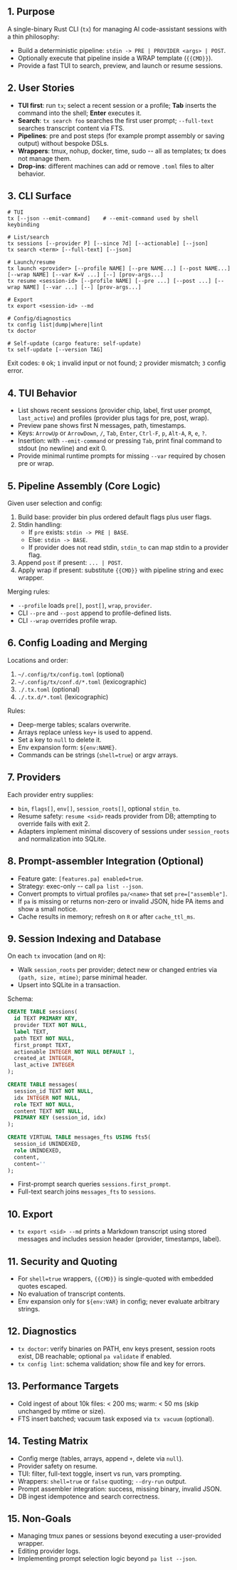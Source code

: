 ## 1. Purpose

A single-binary Rust CLI (`tx`) for managing AI code-assistant sessions with a thin philosophy:

* Build a deterministic pipeline: `stdin -> PRE | PROVIDER <args> | POST`.
* Optionally execute that pipeline inside a WRAP template (`{{CMD}}`).
* Provide a fast TUI to search, preview, and launch or resume sessions.

## 2. User Stories

* **TUI first**: run `tx`; select a recent session or a profile; **Tab** inserts the command into the shell; **Enter** executes it.
* **Search**: `tx search foo` searches the first user prompt; `--full-text` searches transcript content via FTS.
* **Pipelines**: pre and post steps (for example prompt assembly or saving output) without bespoke DSLs.
* **Wrappers**: tmux, nohup, docker, time, sudo -- all as templates; tx does not manage them.
* **Drop-ins**: different machines can add or remove `.toml` files to alter behavior.

## 3. CLI Surface

```
# TUI
tx [--json --emit-command]    # --emit-command used by shell keybinding

# List/search
tx sessions [--provider P] [--since 7d] [--actionable] [--json]
tx search <term> [--full-text] [--json]

# Launch/resume
tx launch <provider> [--profile NAME] [--pre NAME...] [--post NAME...] [--wrap NAME] [--var K=V ...] [--] [prov-args...]
tx resume <session-id> [--profile NAME] [--pre ...] [--post ...] [--wrap NAME] [--var ...] [--] [prov-args...]

# Export
tx export <session-id> --md

# Config/diagnostics
tx config list|dump|where|lint
tx doctor

# Self-update (cargo feature: self-update)
tx self-update [--version TAG]
```

Exit codes: `0` ok; `1` invalid input or not found; `2` provider mismatch; `3` config error.

## 4. TUI Behavior

* List shows recent sessions (provider chip, label, first user prompt, `last_active`) and profiles (provider plus tags for pre, post, wrap).
* Preview pane shows first N messages, path, timestamps.
* Keys: `ArrowUp` or `ArrowDown`, `/`, `Tab`, `Enter`, `Ctrl-F`, `p`, `Alt-A`, `R`, `e`, `?`.
* Insertion: with `--emit-command` or pressing `Tab`, print final command to stdout (no newline) and exit 0.
* Provide minimal runtime prompts for missing `--var` required by chosen pre or wrap.

## 5. Pipeline Assembly (Core Logic)

Given user selection and config:

1. Build base: provider bin plus ordered default flags plus user flags.
2. Stdin handling:
   * If `pre` exists: `stdin -> PRE | BASE`.
   * Else: `stdin -> BASE`.
   * If provider does not read stdin, `stdin_to` can map stdin to a provider flag.
3. Append `post` if present: `... | POST`.
4. Apply wrap if present: substitute `{{CMD}}` with pipeline string and exec wrapper.

Merging rules:

* `--profile` loads `pre[]`, `post[]`, `wrap`, `provider`.
* CLI `--pre` and `--post` append to profile-defined lists.
* CLI `--wrap` overrides profile wrap.

## 6. Config Loading and Merging

Locations and order:

1. `~/.config/tx/config.toml` (optional)
2. `~/.config/tx/conf.d/*.toml` (lexicographic)
3. `./.tx.toml` (optional)
4. `./.tx.d/*.toml` (lexicographic)

Rules:

* Deep-merge tables; scalars overwrite.
* Arrays replace unless `key+` is used to append.
* Set a key to `null` to delete it.
* Env expansion form: `${env:NAME}`.
* Commands can be strings (`shell=true`) or argv arrays.

## 7. Providers

Each provider entry supplies:

* `bin`, `flags[]`, `env[]`, `session_roots[]`, optional `stdin_to`.
* Resume safety: `resume <sid>` reads provider from DB; attempting to override fails with exit 2.
* Adapters implement minimal discovery of sessions under `session_roots` and normalization into SQLite.

## 8. Prompt-assembler Integration (Optional)

* Feature gate: `[features.pa] enabled=true`.
* Strategy: exec-only -- call `pa list --json`.
* Convert prompts to virtual profiles `pa/<name>` that set `pre=["assemble"]`.
* If `pa` is missing or returns non-zero or invalid JSON, hide PA items and show a small notice.
* Cache results in memory; refresh on `R` or after `cache_ttl_ms`.

## 9. Session Indexing and Database

On each `tx` invocation (and on `R`):

* Walk `session_roots` per provider; detect new or changed entries via `(path, size, mtime)`; parse minimal header.
* Upsert into SQLite in a transaction.

Schema:

```sql
CREATE TABLE sessions(
  id TEXT PRIMARY KEY,
  provider TEXT NOT NULL,
  label TEXT,
  path TEXT NOT NULL,
  first_prompt TEXT,
  actionable INTEGER NOT NULL DEFAULT 1,
  created_at INTEGER,
  last_active INTEGER
);

CREATE TABLE messages(
  session_id TEXT NOT NULL,
  idx INTEGER NOT NULL,
  role TEXT NOT NULL,
  content TEXT NOT NULL,
  PRIMARY KEY (session_id, idx)
);

CREATE VIRTUAL TABLE messages_fts USING fts5(
  session_id UNINDEXED,
  role UNINDEXED,
  content,
  content=''
);
```

* First-prompt search queries `sessions.first_prompt`.
* Full-text search joins `messages_fts` to `sessions`.

## 10. Export

* `tx export <sid> --md` prints a Markdown transcript using stored messages and includes session header (provider, timestamps, label).

## 11. Security and Quoting

* For `shell=true` wrappers, `{{CMD}}` is single-quoted with embedded quotes escaped.
* No evaluation of transcript contents.
* Env expansion only for `${env:VAR}` in config; never evaluate arbitrary strings.

## 12. Diagnostics

* `tx doctor`: verify binaries on PATH, env keys present, session roots exist, DB reachable; optional `pa validate` if enabled.
* `tx config lint`: schema validation; show file and key for errors.

## 13. Performance Targets

* Cold ingest of about 10k files: < 200 ms; warm: < 50 ms (skip unchanged by mtime or size).
* FTS insert batched; vacuum task exposed via `tx vacuum` (optional).

## 14. Testing Matrix

* Config merge (tables, arrays, append `+`, delete via `null`).
* Provider safety on resume.
* TUI: filter, full-text toggle, insert vs run, vars prompting.
* Wrappers: `shell=true` or `false` quoting; `--dry-run` output.
* Prompt assembler integration: success, missing binary, invalid JSON.
* DB ingest idempotence and search correctness.

## 15. Non-Goals

* Managing tmux panes or sessions beyond executing a user-provided wrapper.
* Editing provider logs.
* Implementing prompt selection logic beyond `pa list --json`.
